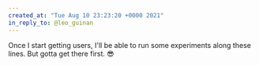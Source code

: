 ```yaml
---
created_at: "Tue Aug 10 23:23:20 +0000 2021"
in_reply_to: @leo_guinan
---
```


Once I start getting users, I'll be able to run some experiments along these lines. But gotta get there first. 😎